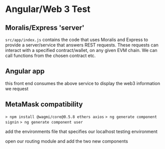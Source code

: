 # Angular/Web 3 Test
## Moralis/Express 'server'
`src/app/index.js` contains the code that uses Moralis and Express to provide a server/service that answers REST requests.
These requests can interact with a specified contract/wallet, on any given EVM chain.  We can call functions from the chosen
contract etc.

## Angular app
this front end consumes the above service to display the web3 information we request

## MetaMask compatibility
`> npm install @wagmi/core@0.5.8 ethers axios`
`> ng generate component signin`
`> ng generate component user`

add the environments file that specifies our localhost testing environment

open our routing module and add the two new components